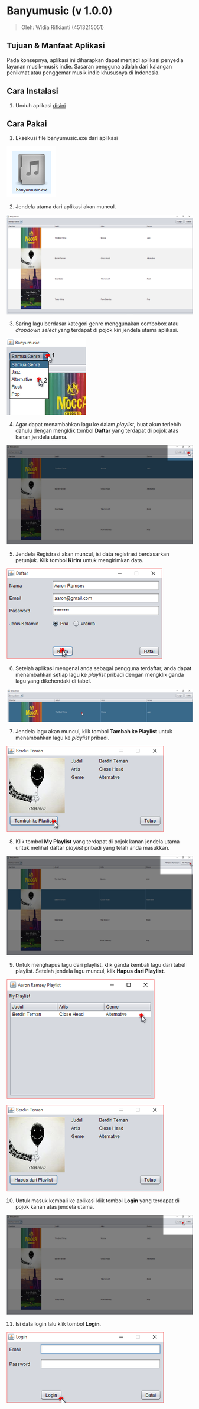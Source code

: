 # Banyumusic (v 1.0.0) #

> Oleh: Widia Rifkianti (4513215051)

## Tujuan & Manfaat Aplikasi ##

Pada konsepnya, aplikasi ini diharapkan dapat menjadi aplikasi penyedia layanan musik-musik indie.
Sasaran pengguna adalah dari kalangan penikmat atau penggemar musik indie khususnya di Indonesia.

## Cara Instalasi ##

1. Unduh aplikasi [disini](https://github.com/widiarifki/banyumusic/raw/master/target/banyumusic.exe)

## Cara Pakai ##

1. Eksekusi file banyumusic.exe dari aplikasi

![banyumusic.exe](screenshot/0icon.png)

2. Jendela utama dari aplikasi akan muncul.

![Jendela Utama](screenshot/1mainFrame.png)

3. Saring lagu berdasar kategori genre menggunakan combobox atau *dropdown select* yang terdapat di pojok kiri jendela utama aplikasi.

![Saring lagu berdasar kategori](screenshot/2dropDown.png)

4. Agar dapat menambahkan lagu ke dalam *playlist*, buat akun terlebih dahulu dengan mengklik tombol **Daftar** yang terdapat di pojok atas kanan jendela utama.

![Registrasi 1](screenshot/3clickReg.png)

5. Jendela Registrasi akan muncul, isi data registrasi berdasarkan petunjuk. Klik tombol **Kirim** untuk mengirimkan data.

![Registrasi 2](screenshot/4reg.png)

6. Setelah aplikasi mengenal anda sebagai pengguna terdaftar, anda dapat menambahkan setiap lagu ke *playlist* pribadi dengan mengklik ganda lagu yang dikehendaki di tabel.

![Tambah ke Playlist 1](screenshot/5dblClickTbl.png)

7. Jendela lagu akan muncul, klik tombol **Tambah ke Playlist** untuk menambahkan lagu ke *playlist* pribadi.

![Tambah ke Playlist 2](screenshot/6laguFrame.png)

8. Klik tombol **My Playlist** yang terdapat di pojok kanan jendela utama untuk melihat daftar *playlist* pribadi yang telah anda masukkan.

![My Playlist 1](screenshot/7clickMyPl.png)

9. Untuk menghapus lagu dari playlist, klik ganda kembali lagu dari tabel playlist. Setelah jendela lagu muncul, klik **Hapus dari Playlist**.

![My Playlist 2](screenshot/8clickPlaylist.png)

![Hapus lagu dari Playlist](screenshot/9addedTrack.png)

10. Untuk masuk kembali ke aplikasi klik tombol **Login** yang terdapat di pojok kanan atas jendela utama.

![Login 1](screenshot/10clickLogin.png)

11. Isi data login lalu klik tombol **Login**.

![Login 2](screenshot/11loginFrame.png)
